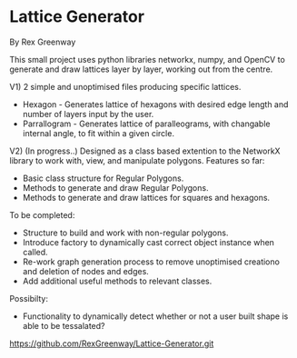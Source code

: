 # Lattice Generator
By Rex Greenway

This small project uses python libraries networkx, numpy, and OpenCV to generate and draw lattices layer by layer, working out from the centre.

V1) 2 simple and unoptimised files producing specific lattices. 
- Hexagon - Generates lattice of hexagons with desired edge length and number of layers input by the user.
- Parrallogram - Generates lattice of paralleograms, with changable internal angle, to fit within a given circle.

V2) (In progress..) Designed as a class based extention to the NetworkX library to work with, view, and manipulate polygons.
Features so far:
- Basic class structure for Regular Polygons.
- Methods to generate and draw Regular Polygons.
- Methods to generate and draw lattices for squares and hexagons.

To be completed:
- Structure to build and work with non-regular polygons.
- Introduce factory to dynamically cast correct object instance when called.
- Re-work graph generation process to remove unoptimised creationo and deletion of nodes and edges.
- Add additional useful methods to relevant classes. 

Possibilty:
- Functionality to dynamically detect whether or not a user built shape is able to be tessalated?  

https://github.com/RexGreenway/Lattice-Generator.git
